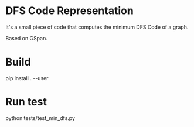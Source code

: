 # DFS Code Representation

It's a small piece of code that computes the minimum DFS Code of a graph.

Based on GSpan.


# Build

pip install . --user

# Run test

python tests/test_min_dfs.py 
